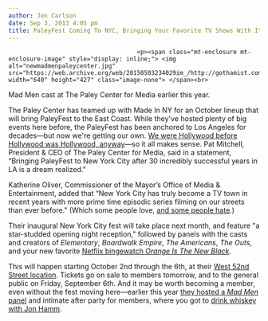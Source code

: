 ```yaml
---
author: Jen Carlson
date: Sep 3, 2013 4:05 pm
title: PaleyFest Coming To NYC, Bringing Your Favorite TV Shows With It
---
```


	
										<p><span class="mt-enclosure mt-enclosure-image" style="display: inline;"> <img alt="newmadmenpaleycenter.jpg" src="https://web.archive.org/web/20150503234029im_/http://gothamist.com/attachments/arts_jen/newmadmenpaleycenter.jpg" width="640" height="427" class="image-none"> </span><br>
<span class="photo_caption">Mad Men cast at The Paley Center for Media earlier this year.</span></p>

<p>The Paley Center has teamed up with Made In NY for an October lineup that will bring PaleyFest to the East Coast. While they&apos;ve hosted plenty of big events here before, the PaleyFest has been anchored to Los Angeles for decades&#x2014;but now we&apos;re getting our own. <a href="https://web.archive.org/web/20150503234029/http://gothamist.com/2013/02/24/flashback_filming_in_nyc.php#photo-1">We were Hollywood before Hollywood was Hollywood, anyway</a>&#x2014;so it all makes sense. Pat Mitchell, President &amp; CEO of The Paley Center for Media, said in a statement, &#x201C;Bringing PaleyFest to New York City after 30 incredibly successful years in LA is a dream realized.&quot;</p>

<p>Katherine Oliver, Commissioner of the Mayor&#x2019;s Office of Media &amp; Entertainment, added that &#x201C;New York City has truly become a TV town in recent years with more prime time episodic series filming on our streets than ever before.&quot; (Which some people love, <a href="https://web.archive.org/web/20150503234029/http://gothamist.com/2012/12/06/brooklyn_heights_residents_upset_th.php">and some people hate</a>.)</p>

<p>Their inaugural New York City fest will take place next month, and feature &quot;a star-studded opening night reception,&quot; followed by panels with the casts and creators of <em>Elementary</em>, <em>Boardwalk Empire</em>, <em>The Americans</em>, <em>The Outs</em>, and your new favorite <a href="https://web.archive.org/web/20150503234029/http://gothamist.com/2013/07/15/orange_is_the_new_black.php">Netflix bingewatch <em>Orange Is The New Black</em></a>. </p>

<p>This will happen starting October 2nd through the 6th, at their <a href="https://web.archive.org/web/20150503234029/http://www.paleycenter.org/">West 52nd Street location</a>. Tickets go on sale to members tomorrow, and to the general public on Friday, September 6th. And it may be worth becoming a member, even without the fest moving here&#x2014;earlier this year <a href="https://web.archive.org/web/20150503234029/http://gothamist.com/2013/04/24/things_we_learned_at_a_mad_men_qa_l.php">they hosted a <em>Mad Men</em> panel</a> and intimate after party for members, where you got to <a href="https://web.archive.org/web/20150503234029/http://instagram.com/p/Yf78Y4LEEK/">drink whiskey with Jon Hamm</a>.</p>					
										
									
				